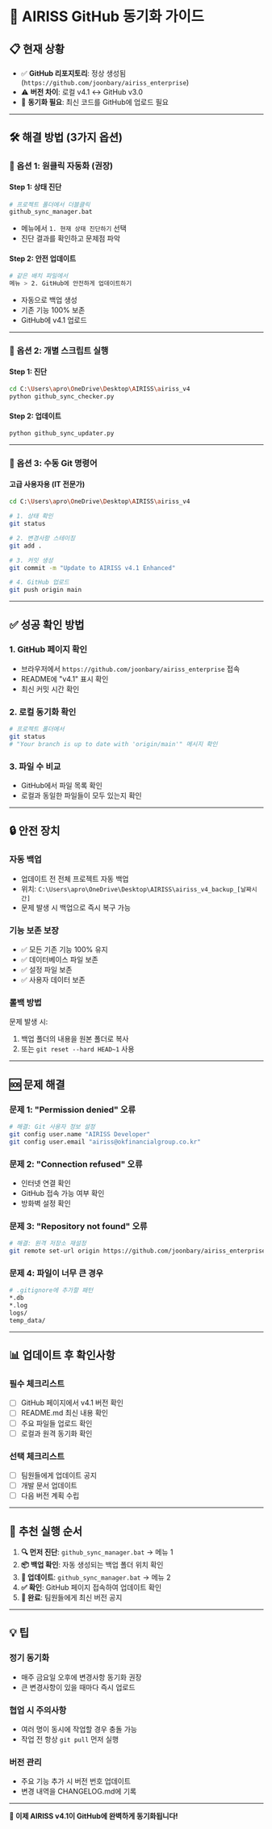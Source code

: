 # 🚀 AIRISS GitHub 동기화 가이드

## 📋 현재 상황
- ✅ **GitHub 리포지토리**: 정상 생성됨 (`https://github.com/joonbary/airiss_enterprise`)
- ⚠️ **버전 차이**: 로컬 v4.1 ↔ GitHub v3.0
- 🔄 **동기화 필요**: 최신 코드를 GitHub에 업로드 필요

---

## 🛠️ 해결 방법 (3가지 옵션)

### 🥇 **옵션 1: 원클릭 자동화 (권장)**

#### **Step 1: 상태 진단**
```bash
# 프로젝트 폴더에서 더블클릭
github_sync_manager.bat
```
- 메뉴에서 `1. 현재 상태 진단하기` 선택
- 진단 결과를 확인하고 문제점 파악

#### **Step 2: 안전 업데이트**
```bash
# 같은 배치 파일에서
메뉴 > 2. GitHub에 안전하게 업데이트하기
```
- 자동으로 백업 생성
- 기존 기능 100% 보존
- GitHub에 v4.1 업로드

---

### 🥈 **옵션 2: 개별 스크립트 실행**

#### **Step 1: 진단**
```bash
cd C:\Users\apro\OneDrive\Desktop\AIRISS\airiss_v4
python github_sync_checker.py
```

#### **Step 2: 업데이트**
```bash
python github_sync_updater.py
```

---

### 🥉 **옵션 3: 수동 Git 명령어**

#### **고급 사용자용 (IT 전문가)**
```bash
cd C:\Users\apro\OneDrive\Desktop\AIRISS\airiss_v4

# 1. 상태 확인
git status

# 2. 변경사항 스테이징
git add .

# 3. 커밋 생성
git commit -m "Update to AIRISS v4.1 Enhanced"

# 4. GitHub 업로드
git push origin main
```

---

## ✅ 성공 확인 방법

### 1. **GitHub 페이지 확인**
- 브라우저에서 `https://github.com/joonbary/airiss_enterprise` 접속
- README에 "v4.1" 표시 확인
- 최신 커밋 시간 확인

### 2. **로컬 동기화 확인**
```bash
# 프로젝트 폴더에서
git status
# "Your branch is up to date with 'origin/main'" 메시지 확인
```

### 3. **파일 수 비교**
- GitHub에서 파일 목록 확인
- 로컬과 동일한 파일들이 모두 있는지 확인

---

## 🔒 안전 장치

### **자동 백업**
- 업데이트 전 전체 프로젝트 자동 백업
- 위치: `C:\Users\apro\OneDrive\Desktop\AIRISS\airiss_v4_backup_[날짜시간]`
- 문제 발생 시 백업으로 즉시 복구 가능

### **기능 보존 보장**
- ✅ 모든 기존 기능 100% 유지
- ✅ 데이터베이스 파일 보존
- ✅ 설정 파일 보존
- ✅ 사용자 데이터 보존

### **롤백 방법**
문제 발생 시:
1. 백업 폴더의 내용을 원본 폴더로 복사
2. 또는 `git reset --hard HEAD~1` 사용

---

## 🆘 문제 해결

### **문제 1: "Permission denied" 오류**
```bash
# 해결: Git 사용자 정보 설정
git config user.name "AIRISS Developer"
git config user.email "airiss@okfinancialgroup.co.kr"
```

### **문제 2: "Connection refused" 오류**
- 인터넷 연결 확인
- GitHub 접속 가능 여부 확인
- 방화벽 설정 확인

### **문제 3: "Repository not found" 오류**
```bash
# 해결: 원격 저장소 재설정
git remote set-url origin https://github.com/joonbary/airiss_enterprise.git
```

### **문제 4: 파일이 너무 큰 경우**
```bash
# .gitignore에 추가할 패턴
*.db
*.log
logs/
temp_data/
```

---

## 📊 업데이트 후 확인사항

### **필수 체크리스트**
- [ ] GitHub 페이지에서 v4.1 버전 확인
- [ ] README.md 최신 내용 확인
- [ ] 주요 파일들 업로드 확인
- [ ] 로컬과 원격 동기화 확인

### **선택 체크리스트**
- [ ] 팀원들에게 업데이트 공지
- [ ] 개발 문서 업데이트
- [ ] 다음 버전 계획 수립

---

## 🎯 추천 실행 순서

1. **🔍 먼저 진단**: `github_sync_manager.bat` → 메뉴 1
2. **📦 백업 확인**: 자동 생성되는 백업 폴더 위치 확인
3. **🚀 업데이트**: `github_sync_manager.bat` → 메뉴 2
4. **✅ 확인**: GitHub 페이지 접속하여 업데이트 확인
5. **🎉 완료**: 팀원들에게 최신 버전 공지

---

## 💡 팁

### **정기 동기화**
- 매주 금요일 오후에 변경사항 동기화 권장
- 큰 변경사항이 있을 때마다 즉시 업로드

### **협업 시 주의사항**
- 여러 명이 동시에 작업할 경우 충돌 가능
- 작업 전 항상 `git pull` 먼저 실행

### **버전 관리**
- 주요 기능 추가 시 버전 번호 업데이트
- 변경 내역을 CHANGELOG.md에 기록

---

**🎉 이제 AIRISS v4.1이 GitHub에 완벽하게 동기화됩니다!**
